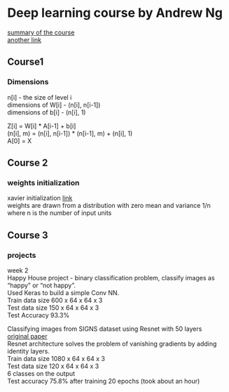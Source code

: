 # Deep learning course by Andrew Ng

[summary of the course](https://www.kdnuggets.com/2017/11/ng-deep-learning-specialization-21-lessons.html)  
[another link](https://towardsdatascience.com/thoughts-after-taking-the-deeplearning-ai-courses-8568f132153)

## Course1
### Dimensions

n[i] - the size of level i  
dimensions of W[i] - (n[i], n[i-1])  
dimensions of b[i] - (n[i], 1)  

Z[i] = W[i] * A[i-1] + b[i]  
(n[i], m) = (n[i], n[i-1]) * (n[i-1], m) + (n[i], 1)  
A[0] = X  

## Course 2
### weights initialization  
xavier initialization [link](http://andyljones.tumblr.com/post/110998971763/an-explanation-of-xavier-initialization)  
weights are drawn from a distribution with zero mean and variance 1/n where n is the number of input units

## Course 3
### projects

week 2  
Happy House project - binary classification problem, classify images as “happy” or “not happy”.  
Used Keras to build a simple Conv NN.  
Train data size 600 x 64 x 64 x 3  
Test data size 150 x 64 x 64 x 3  
Test Accuracy 93.3%  
  
Classifying images from SIGNS dataset using Resnet with 50 layers  
[original paper](https://arxiv.org/pdf/1512.03385.pdf)  
Resnet architecture solves the problem of vanishing gradients by adding identity layers.  
Train data size 1080 x 64 x 64 x 3  
Test data size 120 x 64 x 64 x 3  
6 classes on the output  
Test accuracy 75.8% after training 20 epochs (took about an hour)
